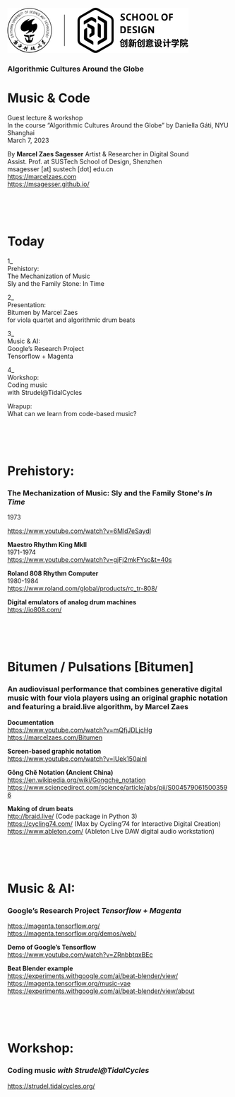 ![logo](../logo.svg)

### Algorithmic Cultures Around the Globe
# Music & Code

Guest lecture & workshop  
In the course “Algorithmic Cultures Around the Globe” by Daniella Gáti, NYU Shanghai  
March 7, 2023  
  
By
**Marcel Zaes Sagesser**
Artist & Researcher in Digital Sound  
Assist. Prof. at SUSTech School of Design, Shenzhen  
msagesser [at] sustech [dot] edu.cn  
https://marcelzaes.com  
https://msagesser.github.io/  

<br><br><br>
# Today

1_  
Prehistory:  
The Mechanization of Music   
Sly and the Family Stone: In Time  
  
2_   
Presentation:  
Bitumen by Marcel Zaes   
for viola quartet and algorithmic drum beats  
  
3_  
Music & AI:  
Google’s Research Project   
Tensorflow + Magenta  
  
4_  
Workshop:   
Coding music   
with Strudel@TidalCycles  
  
  
Wrapup:   
What can we learn from code-based music?  



<br><br><br>
# Prehistory:
### The Mechanization of Music: Sly and the Family Stone's *In Time*
1973

https://www.youtube.com/watch?v=6Mld7eSaydI  


**Maestro Rhythm King MkII**  
1971-1974  
https://www.youtube.com/watch?v=gjFj2mkFYsc&t=40s  

**Roland 808 Rhythm Computer**  
1980-1984  
https://www.roland.com/global/products/rc_tr-808/  
  
**Digital emulators of analog drum machines**  
https://io808.com/  



<br><br><br>
# Bitumen / Pulsations [Bitumen]
### An audiovisual performance that combines generative digital music with four viola players using an original graphic notation and featuring a braid.live algorithm, by Marcel Zaes  

  
**Documentation**  
https://www.youtube.com/watch?v=mQfjJDLjcHg  
https://marcelzaes.com/Bitumen  
  
**Screen-based graphic notation**  
https://www.youtube.com/watch?v=lUek150ainI  

**Gōng Chě Notation (Ancient China)**  
https://en.wikipedia.org/wiki/Gongche_notation  
https://www.sciencedirect.com/science/article/abs/pii/S0045790615003596  

**Making of drum beats**  
http://braid.live/ (Code package in Python 3)  
https://cycling74.com/  (Max by Cycling’74 for Interactive Digital Creation)  
https://www.ableton.com/ (Ableton Live DAW digital audio workstation)  


  
<br><br><br>
# Music & AI:  
### Google’s Research Project *Tensorflow + Magenta*  

  
https://magenta.tensorflow.org/  
https://magenta.tensorflow.org/demos/web/  

**Demo of Google’s Tensorflow**  
https://www.youtube.com/watch?v=ZRnbbtqxBEc  
  
**Beat Blender example**  
https://experiments.withgoogle.com/ai/beat-blender/view/  
https://magenta.tensorflow.org/music-vae  
https://experiments.withgoogle.com/ai/beat-blender/view/about  


  


<br><br><br>
# Workshop:   
### Coding music *with Strudel@TidalCycles*  
  
https://strudel.tidalcycles.org/    



